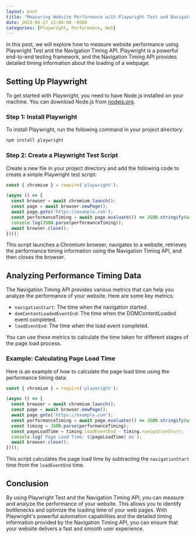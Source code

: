 ```yaml
---
layout: post
title: "Measuring Website Performance with Playwright Test and Navigation Timing API"
date: 2023-04-27 12:00:00 -0500
categories: [Playwright, Performance, Web]
---
```


In this post, we will explore how to measure website performance using Playwright Test and the Navigation Timing API. Playwright is a powerful end-to-end testing framework, and the Navigation Timing API provides detailed timing information about the loading of a webpage.

## Setting Up Playwright

To get started with Playwright, you need to have Node.js installed on your machine. You can download Node.js from [nodejs.org](https://nodejs.org/).

### Step 1: Install Playwright

To install Playwright, run the following command in your project directory:

```sh
npm install playwright
```

### Step 2: Create a Playwright Test Script

Create a new file in your project directory and add the following code to create a simple Playwright test script:

```js
const { chromium } = require('playwright');

(async () => {
  const browser = await chromium.launch();
  const page = await browser.newPage();
  await page.goto('https://example.com');
  const performanceTiming = await page.evaluate(() => JSON.stringify(window.performance.timing));
  console.log(JSON.parse(performanceTiming));
  await browser.close();
})();
```

This script launches a Chromium browser, navigates to a website, retrieves the performance timing information using the Navigation Timing API, and then closes the browser.

## Analyzing Performance Timing Data

The Navigation Timing API provides various metrics that can help you analyze the performance of your website. Here are some key metrics:

- `navigationStart`: The time when the navigation started.
- `domContentLoadedEventEnd`: The time when the DOMContentLoaded event completed.
- `loadEventEnd`: The time when the load event completed.

You can use these metrics to calculate the time taken for different stages of the page load process.

### Example: Calculating Page Load Time

Here is an example of how to calculate the page load time using the performance timing data:

```js
const { chromium } = require('playwright');

(async () => {
  const browser = await chromium.launch();
  const page = await browser.newPage();
  await page.goto('https://example.com');
  const performanceTiming = await page.evaluate(() => JSON.stringify(window.performance.timing));
  const timing = JSON.parse(performanceTiming);
  const pageLoadTime = timing.loadEventEnd - timing.navigationStart;
  console.log(`Page Load Time: ${pageLoadTime} ms`);
  await browser.close();
})();
```

This script calculates the page load time by subtracting the `navigationStart` time from the `loadEventEnd` time.

## Conclusion

By using Playwright Test and the Navigation Timing API, you can measure and analyze the performance of your website. This allows you to identify bottlenecks and optimize the loading time of your web pages. With Playwright's powerful automation capabilities and the detailed timing information provided by the Navigation Timing API, you can ensure that your website delivers a fast and smooth user experience.
